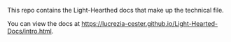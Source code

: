 This repo contains the Light-Hearthed docs that make up the technical file.

You can view the docs at https://lucrezia-cester.github.io/Light-Hearted-Docs/intro.html.

